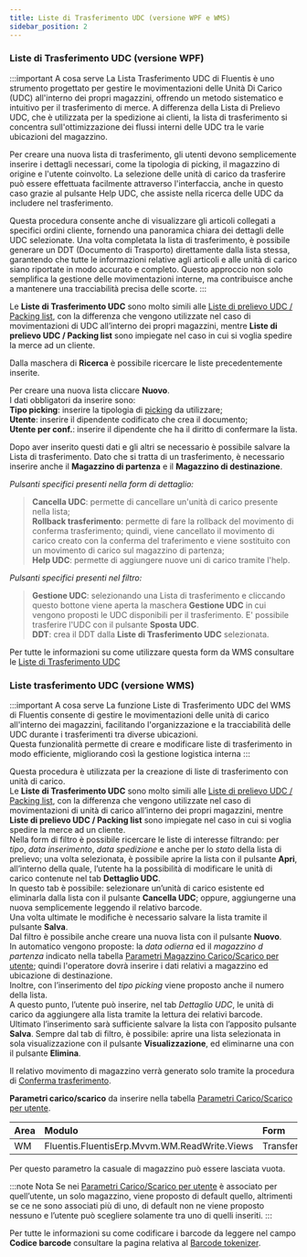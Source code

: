 ```yaml
---
title: Liste di Trasferimento UDC (versione WPF e WMS)
sidebar_position: 2
---
```


### Liste di Trasferimento UDC (versione WPF)

:::important A cosa serve
La Lista Trasferimento UDC di Fluentis è uno strumento progettato per gestire le movimentazioni delle Unità Di Carico (UDC) all'interno dei propri magazzini, offrendo un metodo sistematico e intuitivo per il trasferimento di merce. A differenza della Lista di Prelievo UDC, che è utilizzata per la spedizione ai clienti, la lista di trasferimento si concentra sull'ottimizzazione dei flussi interni delle UDC tra le varie ubicazioni del magazzino.

Per creare una nuova lista di trasferimento, gli utenti devono semplicemente inserire i dettagli necessari, come la tipologia di picking, il magazzino di origine e l'utente coinvolto. La selezione delle unità di carico da trasferire può essere effettuata facilmente attraverso l'interfaccia, anche in questo caso grazie al pulsante Help UDC, che assiste nella ricerca delle UDC da includere nel trasferimento.

Questa procedura consente anche di visualizzare gli articoli collegati a specifici ordini cliente, fornendo una panoramica chiara dei dettagli delle UDC selezionate. Una volta completata la lista di trasferimento, è possibile generare un DDT (Documento di Trasporto) direttamente dalla lista stessa, garantendo che tutte le informazioni relative agli articoli e alle unità di carico siano riportate in modo accurato e completo. Questo approccio non solo semplifica la gestione delle movimentazioni interne, ma contribuisce anche a mantenere una tracciabilità precisa delle scorte.
:::

Le **Liste di Trasferimento UDC** sono molto simili alle [Liste di prelievo UDC / Packing list](/docs/logistics/udc/loading-unit-packing-lists/loading-unit), con la differenza che vengono utilizzate nel caso di movimentazioni di UDC all’interno dei propri magazzini, mentre **Liste di prelievo UDC / Packing list** sono impiegate nel caso in cui si voglia spedire la merce ad un cliente.     

Dalla maschera di **Ricerca** è possibile ricercare le liste precedentemente inserite.     

Per creare una nuova lista cliccare **Nuovo**.          
I dati obbligatori da inserire sono:         
**Tipo picking**: inserire la tipologia di [picking](/docs/logistics/picking/picking-management) da utilizzare;       
**Utente**: inserire il dipendente codificato che crea il documento;      
**Utente per conf.**: inserire il dipendente che ha il diritto di confermare la lista.    

Dopo aver inserito questi dati e gli altri se necessario è possibile salvare la Lista di trasferimento. Dato che si tratta di un trasferimento, è necessario inserire anche il **Magazzino di partenza** e il **Magazzino di destinazione**.       

*Pulsanti specifici presenti nella form di dettaglio:*

> **Cancella UDC**: permette di cancellare un'unità di carico presente nella lista;      
> **Rollback trasferimento**: permette di fare la rollback del movimento di conferma trasferimento; quindi, viene cancellato il movimento di carico creato con la conferma del traferimento e viene sostituito con un movimento di carico sul magazzino di partenza;         
> **Help UDC**: permette di aggiungere nuove uni di carico tramite l'help.

*Pulsanti specifici presenti nel filtro:*

> **Gestione UDC**: selezionando una Lista di trasferimento e cliccando questo bottone viene aperta la maschera **Gestione UDC** in cui vengono proposti le UDC disponibili per il trasferimento. E' possibile trasferire l'UDC con il pulsante **Sposta UDC**.             
> **DDT**: crea il DDT dalla **Liste di Trasferimento UDC** selezionata.    

Per tutte le informazioni su come utilizzare questa form da WMS consultare le [Liste di Trasferimento UDC](/docs/logistics/wms/udc/loading-unit-transfer-list)

### Liste trasferimento UDC (versione WMS)

:::important A cosa serve
La funzione Liste di Trasferimento UDC del WMS di Fluentis consente di gestire le movimentazioni delle unità di carico all'interno dei magazzini, facilitando l'organizzazione e la tracciabilità delle UDC durante i trasferimenti tra diverse ubicazioni.        
Questa funzionalità permette di creare e modificare liste di trasferimento in modo efficiente, migliorando così la gestione logistica interna
:::

Questa procedura è utilizzata per la creazione di liste di trasferimento con unità di carico.         
Le **Liste di Trasferimento UDC** sono molto simili alle [Liste di prelievo UDC / Packing list](/docs/logistics/udc/loading-unit-packing-lists/loading-unit), con la differenza che vengono utilizzate nel caso di movimentazioni di unità di carico all’interno dei propri magazzini, mentre **Liste di prelievo UDC / Packing list** sono impiegate nel caso in cui si voglia spedire la merce ad un cliente.          
Nella form di filtro è possibile ricercare le liste di interesse filtrando: per *tipo*, *data inserimento*, *data spedizione* e anche per lo *stato* della lista di prelievo; una volta selezionata, è possibile aprire la lista con il pulsante **Apri**, all’interno della quale, l’utente ha la possibilità di modificare le unità di carico contenute nel tab **Dettaglio UDC**.       
In questo tab è possibile: selezionare un’unità di carico esistente ed eliminarla dalla lista con il pulsante **Cancella UDC**; oppure, aggiungerne una nuova semplicemente leggendo il relativo barcode.            
Una volta ultimate le modifiche è necessario salvare la lista tramite il pulsante **Salva**.           
Dal filtro è possibile anche creare una nuova lista con il pulsante **Nuovo**.        
In automatico vengono proposte: la *data odierna* ed il *magazzino d partenza* indicato nella tabella [Parametri Magazzino Carico/Scarico per utente](/docs/configurations/parameters/general-parameters/deliverynotes-grouping); quindi l'operatore dovrà inserire i dati relativi a magazzino ed ubicazione di destinazione.           
Inoltre, con l’inserimento del *tipo picking* viene proposto anche il numero della lista.        
A questo punto, l’utente può inserire, nel tab *Dettaglio UDC*, le unità di carico da aggiungere alla lista tramite la lettura dei relativi barcode.          
Ultimato l’inserimento sarà sufficiente salvare la lista con l’apposito pulsante **Salva**.
Sempre dal tab di filtro, è possibile: aprire una lista selezionata in sola visualizzazione con il pulsante **Visualizzazione**, ed eliminarne una con il pulsante **Elimina**.

Il relativo movimento di magazzino verrà generato solo tramite la procedura di [Conferma trasferimento](/docs/logistics/wms/udc/confirm-transfer). 

**Parametri carico/scarico** da inserire nella tabella [Parametri Carico/Scarico per utente](/docs/configurations/parameters/general-parameters/deliverynotes-grouping).

| Area | Modulo | Form |
| :-- | :-- | :-- |
| WM | Fluentis.FluentisErp.Mvvm.WM.ReadWrite.Views | TransferPickingList |

Per questo parametro la casuale di magazzino può essere lasciata vuota.

:::note Nota
Se nei [Parametri Carico/Scarico per utente](/docs/configurations/parameters/general-parameters/deliverynotes-grouping) è associato per quell’utente, un solo magazzino, viene proposto di default quello, altrimenti se ce ne sono associati più di uno, di default non ne viene proposto nessuno e l’utente può scegliere solamente tra uno di quelli inseriti.
:::

Per tutte le informazioni su come codificare i barcode da leggere nel campo **Codice barcode** consultare la pagina relativa al [Barcode tokenizer](/docs/configurations/tables/general-settings/barcode-tokenizer).

